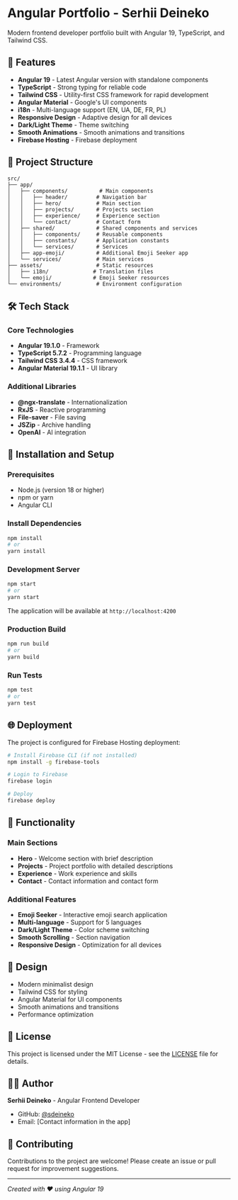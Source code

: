 # Angular Portfolio - Serhii Deineko

Modern frontend developer portfolio built with Angular 19, TypeScript, and Tailwind CSS.

## 🚀 Features

- **Angular 19** - Latest Angular version with standalone components
- **TypeScript** - Strong typing for reliable code
- **Tailwind CSS** - Utility-first CSS framework for rapid development
- **Angular Material** - Google's UI components
- **i18n** - Multi-language support (EN, UA, DE, FR, PL)
- **Responsive Design** - Adaptive design for all devices
- **Dark/Light Theme** - Theme switching
- **Smooth Animations** - Smooth animations and transitions
- **Firebase Hosting** - Firebase deployment

## 📁 Project Structure

```
src/
├── app/
│   ├── components/          # Main components
│   │   ├── header/         # Navigation bar
│   │   ├── hero/           # Main section
│   │   ├── projects/       # Projects section
│   │   ├── experience/     # Experience section
│   │   └── contact/        # Contact form
│   ├── shared/             # Shared components and services
│   │   ├── components/     # Reusable components
│   │   ├── constants/      # Application constants
│   │   └── services/       # Services
│   ├── app-emoji/          # Additional Emoji Seeker app
│   └── services/           # Main services
├── assets/                 # Static resources
│   ├── i18n/              # Translation files
│   └── emoji/             # Emoji Seeker resources
└── environments/           # Environment configuration
```

## 🛠 Tech Stack

### Core Technologies

- **Angular 19.1.0** - Framework
- **TypeScript 5.7.2** - Programming language
- **Tailwind CSS 3.4.4** - CSS framework
- **Angular Material 19.1.1** - UI library

### Additional Libraries

- **@ngx-translate** - Internationalization
- **RxJS** - Reactive programming
- **File-saver** - File saving
- **JSZip** - Archive handling
- **OpenAI** - AI integration

## 🚀 Installation and Setup

### Prerequisites

- Node.js (version 18 or higher)
- npm or yarn
- Angular CLI

### Install Dependencies

```bash
npm install
# or
yarn install
```

### Development Server

```bash
npm start
# or
yarn start
```

The application will be available at `http://localhost:4200`

### Production Build

```bash
npm run build
# or
yarn build
```

### Run Tests

```bash
npm test
# or
yarn test
```

## 🌐 Deployment

The project is configured for Firebase Hosting deployment:

```bash
# Install Firebase CLI (if not installed)
npm install -g firebase-tools

# Login to Firebase
firebase login

# Deploy
firebase deploy
```

## 📱 Functionality

### Main Sections

- **Hero** - Welcome section with brief description
- **Projects** - Project portfolio with detailed descriptions
- **Experience** - Work experience and skills
- **Contact** - Contact information and contact form

### Additional Features

- **Emoji Seeker** - Interactive emoji search application
- **Multi-language** - Support for 5 languages
- **Dark/Light Theme** - Color scheme switching
- **Smooth Scrolling** - Section navigation
- **Responsive Design** - Optimization for all devices

## 🎨 Design

- Modern minimalist design
- Tailwind CSS for styling
- Angular Material for UI components
- Smooth animations and transitions
- Performance optimization

## 📄 License

This project is licensed under the MIT License - see the [LICENSE](LICENSE) file for details.

## 👨‍💻 Author

**Serhii Deineko** - Angular Frontend Developer

- GitHub: [@sdeineko](https://github.com/sdeineko)
- Email: [Contact information in the app]

## 🤝 Contributing

Contributions to the project are welcome! Please create an issue or pull request for improvement suggestions.

---

_Created with ❤️ using Angular 19_
